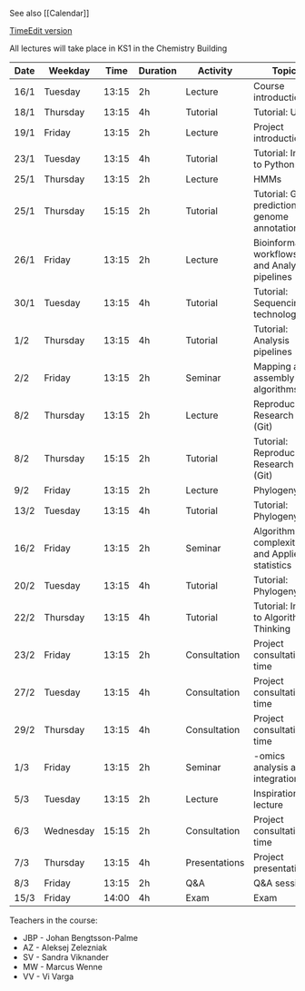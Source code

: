 See also [[Calendar]]

[TimeEdit version](https://cloud.timeedit.net/chalmers/web/public/ri1Y10y6Z65ZZ0Q88g6690055Y56x38X0gY650QQ0775gQ2.html)

All lectures will take place in KS1 in the Chemistry Building

| **Date** | **Weekday** | **Time** | **Duration** | **Activity** | **Topic** | **Teacher** | **Material** |
| ---- | ---- | ---- | ---- | ---- | ---- | ---- | ---- |
| 16/1 | Tuesday | 13:15 | 2h | Lecture | Course introduction | JBP |  |
| 18/1 | Thursday | 13:15 | 4h | Tutorial | Tutorial: Unix | SV |  |
| 19/1 | Friday | 13:15 | 2h | Lecture | Project introduction | JBP |  |
| 23/1 | Tuesday | 13:15 | 4h | Tutorial | Tutorial: Intro to Python | SV/VV |  |
| 25/1 | Thursday | 13:15 | 2h | Lecture | HMMs | SV |  |
| 25/1 | Thursday | 15:15 | 2h | Tutorial | Tutorial: Gene prediction + genome annotation | SV |  |
| 26/1 | Friday | 13:15 | 2h | Lecture | Bioinformatics workflows and Analysis pipelines | MW |  |
| 30/1 | Tuesday | 13:15 | 4h | Tutorial | Tutorial: Sequencing technologies | MW/VV |  |
| 1/2 | Thursday | 13:15 | 4h | Tutorial | Tutorial: Analysis pipelines | MW/VV |  |
| 2/2 | Friday | 13:15 | 2h | Seminar | Mapping and assembly algorithms | JBP |  |
| 8/2 | Thursday | 13:15 | 2h | Lecture | Reproducible Research (Git) | AZ |  |
| 8/2 | Thursday | 15:15 | 2h | Tutorial | Tutorial: Reproducible Research (Git) | SV |  |
| 9/2 | Friday | 13:15 | 2h | Lecture | Phylogeny | VV |  |
| 13/2 | Tuesday | 13:15 | 4h | Tutorial | Tutorial: Phylogeny | VV |  |
| 16/2 | Friday | 13:15 | 2h | Seminar | Algorithm complexity and Applied statistics | JBP |  |
| 20/2 | Tuesday | 13:15 | 4h | Tutorial | Tutorial: Phylogeny | VV |  |
| 22/2 | Thursday | 13:15 | 4h | Tutorial | Tutorial: Intro to Algorithmic Thinking | SV/MW |  |
| 23/2 | Friday | 13:15 | 2h | Consultation | Project consultation time | SV/MW/VV |  |
| 27/2 | Tuesday | 13:15 | 4h | Consultation | Project consultation time | JBP |  |
| 29/2 | Thursday | 13:15 | 4h | Consultation | Project consultation time | JBP |  |
| 1/3 | Friday | 13:15 | 2h | Seminar | -omics analysis and integration | JBP |  |
| 5/3 | Tuesday | 13:15 | 2h | Lecture | Inspiration lecture | TBD |  |
| 6/3 | Wednesday | 15:15 | 2h | Consultation | Project consultation time | JBP |  |
| 7/3 | Thursday | 13:15 | 4h | Presentations | Project presentations | JBP/SV/MW/VV |  |
| 8/3 | Friday | 13:15 | 2h | Q&A | Q&A session | JBP/SV/MW/VV |  |
| 15/3 | Friday | 14:00 | 4h | Exam | Exam | JBP |  |

Teachers in the course: 
- JBP - Johan Bengtsson-Palme
- AZ - Aleksej Zelezniak
- SV - Sandra Viknander
- MW - Marcus Wenne
- VV - Vi Varga